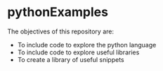 # pythonExamples

The objectives of this repository are:

* To include code to explore the python language
* To include code to explore useful libraries
* To create a library of useful snippets

